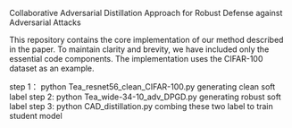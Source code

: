 Collaborative Adversarial Distillation Approach for Robust Defense against Adversarial Attacks

This repository contains the core implementation of our method described in the paper. To maintain clarity and brevity, we have included only the essential code components. The implementation uses the CIFAR-100 dataset as an example.



step 1： python Tea_resnet56_clean_CIFAR-100.py      generating clean soft label
step 2:  python Tea_wide-34-10_adv_DPGD.py           generating robust soft label
step 3:  python CAD_distillation.py                  combing these two label to train student model
